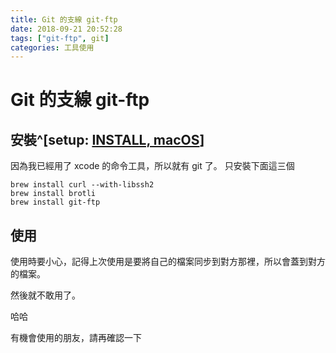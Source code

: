 ```yaml
---
title: Git 的支線 git-ftp
date: 2018-09-21 20:52:28
tags: ["git-ftp", git]
categories: 工具使用
---
```


# Git 的支線 git-ftp

## 安裝^[setup: [INSTALL, macOS](https://github.com/git-ftp/git-ftp/blob/master/INSTALL.md#macos)]

因為我已經用了 xcode 的命令工具，所以就有 git 了。
只安裝下面這三個

```shell
brew install curl --with-libssh2
brew install brotli
brew install git-ftp
```

## 使用

使用時要小心，記得上次使用是要將自己的檔案同步到對方那裡，所以會蓋到對方的檔案。

然後就不敢用了。

哈哈

有機會使用的朋友，請再確認一下
